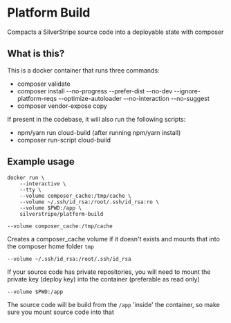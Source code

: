 # Platform Build

Compacts a SilverStripe source code into a deployable state with composer

## What is this?

This is a docker container that runs three commands:

 - composer validate
 - composer install --no-progress --prefer-dist --no-dev --ignore-platform-reqs --optimize-autoloader --no-interaction --no-suggest
 - composer vendor-expose copy

 If present in the codebase, it will also run the following scripts:

 - npm/yarn run cloud-build (after running npm/yarn install)
 - composer run-script cloud-build

## Example usage

```
docker run \
    --interactive \
    --tty \
    --volume composer_cache:/tmp/cache \
    --volume ~/.ssh/id_rsa:/root/.ssh/id_rsa:ro \
    --volume $PWD:/app \
    silverstripe/platform-build
```

`--volume composer_cache:/tmp/cache`

Creates a composer_cache volume if it doesn't exists and mounts that into the composer home folder `tmp`

`--volume ~/.ssh/id_rsa:/root/.ssh/id_rsa`

If your source code has private repositories, you will need to mount the private key (deploy key) into the container (preferable as read only)

`--volume $PWD:/app`

The source code will be build from the `/app` 'inside' the container, so make sure you mount source code into that

